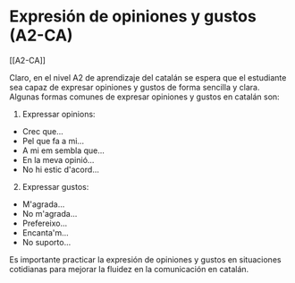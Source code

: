 # Expresión de opiniones y gustos (A2-CA)

[[A2-CA]]

Claro, en el nivel A2 de aprendizaje del catalán se espera que el estudiante sea capaz de expresar opiniones y gustos de forma sencilla y clara. Algunas formas comunes de expresar opiniones y gustos en catalán son:

1. Expressar opinions:
- Crec que...
- Pel que fa a mi...
- A mi em sembla que...
- En la meva opinió...
- No hi estic d'acord...

2. Expressar gustos:
- M'agrada...
- No m'agrada...
- Prefereixo...
- Encanta'm...
- No suporto...

Es importante practicar la expresión de opiniones y gustos en situaciones cotidianas para mejorar la fluidez en la comunicación en catalán.
